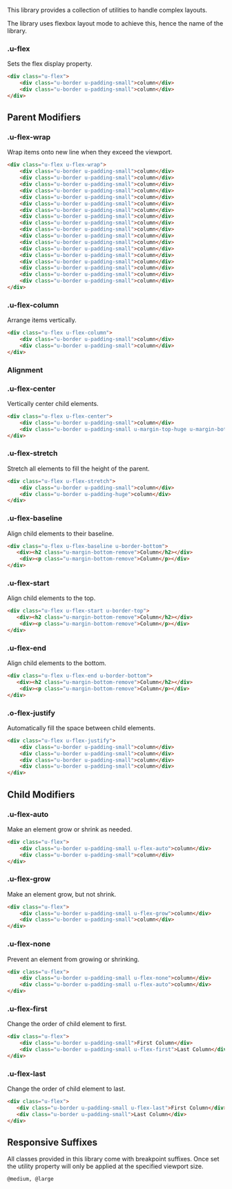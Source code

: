 <p class="u-text-emphasize">This library provides a collection of utilities to handle complex layouts.</p>

<p>The library uses flexbox layout mode to achieve this, hence the name of the library.</p>

### .u-flex

Sets the flex display property.

```html
<div class="u-flex">
	<div class="u-border u-padding-small">column</div>
    <div class="u-border u-padding-small">column</div>
</div>
```

## Parent Modifiers

### .u-flex-wrap

Wrap items onto new line when they exceed the viewport.

```html
<div class="u-flex u-flex-wrap">
    <div class="u-border u-padding-small">column</div>
    <div class="u-border u-padding-small">column</div>
    <div class="u-border u-padding-small">column</div>
    <div class="u-border u-padding-small">column</div>
    <div class="u-border u-padding-small">column</div>
    <div class="u-border u-padding-small">column</div>
    <div class="u-border u-padding-small">column</div>
    <div class="u-border u-padding-small">column</div>
    <div class="u-border u-padding-small">column</div>
    <div class="u-border u-padding-small">column</div>
    <div class="u-border u-padding-small">column</div>
    <div class="u-border u-padding-small">column</div>
    <div class="u-border u-padding-small">column</div>
    <div class="u-border u-padding-small">column</div>
    <div class="u-border u-padding-small">column</div>
    <div class="u-border u-padding-small">column</div>
    <div class="u-border u-padding-small">column</div>
    <div class="u-border u-padding-small">column</div>
</div>
```

### .u-flex-column

Arrange items vertically.

```html
<div class="u-flex u-flex-column">
	<div class="u-border u-padding-small">column</div>
    <div class="u-border u-padding-small">column</div>
</div>
```

### Alignment

### .u-flex-center

Vertically center child elements.

```html
<div class="u-flex u-flex-center">
    <div class="u-border u-padding-small">column</div>
    <div class="u-border u-padding-small u-margin-top-huge u-margin-bottom-huge">column</div>
</div>
```

### .u-flex-stretch

Stretch all elements to fill the height of the parent.

```html
<div class="u-flex u-flex-stretch">
    <div class="u-border u-padding-small">column</div>
    <div class="u-border u-padding-huge">column</div>
</div>
```

### .u-flex-baseline

Align child elements to their baseline.

```html
<div class="u-flex u-flex-baseline u-border-bottom">
   <div><h2 class="u-margin-bottom-remove">Column</h2></div>
    <div><p class="u-margin-bottom-remove">Column</p></div>
</div>
```

### .u-flex-start

Align child elements to the top.

```html
<div class="u-flex u-flex-start u-border-top">
   <div><h2 class="u-margin-bottom-remove">Column</h2></div>
    <div><p class="u-margin-bottom-remove">Column</p></div>
</div>
```

### .u-flex-end

Align child elements to the bottom.

```html
<div class="u-flex u-flex-end u-border-bottom">
   <div><h2 class="u-margin-bottom-remove">Column</h2></div>
    <div><p class="u-margin-bottom-remove">Column</p></div>
</div>
```

### .o-flex-justify

Automatically fill the space between child elements.

```html
<div class="u-flex u-flex-justify">
	<div class="u-border u-padding-small">column</div>
    <div class="u-border u-padding-small">column</div>
    <div class="u-border u-padding-small">column</div>
    <div class="u-border u-padding-small">column</div>
</div>
```


## Child Modifiers

### .u-flex-auto

Make an element grow or shrink as needed.

```html
<div class="u-flex">
    <div class="u-border u-padding-small u-flex-auto">column</div>
    <div class="u-border u-padding-small">column</div>
</div>
```

### .u-flex-grow

Make an element grow, but not shrink.

```html
<div class="u-flex">
    <div class="u-border u-padding-small u-flex-grow">column</div>
    <div class="u-border u-padding-small">column</div>
</div>
```

### .u-flex-none

Prevent an element from growing or shrinking.

```html
<div class="u-flex">
    <div class="u-border u-padding-small u-flex-none">column</div>
    <div class="u-border u-padding-small u-flex-auto">column</div>
</div>
```

### .u-flex-first

Change the order of child element to first.

```html
<div class="u-flex">
    <div class="u-border u-padding-small">First Column</div>
    <div class="u-border u-padding-small u-flex-first">Last Column</div>
</div>
```

### .u-flex-last

Change the order of child element to last.

```html
<div class="u-flex">
   <div class="u-border u-padding-small u-flex-last">First Column</div>
   <div class="u-border u-padding-small">Last Column</div>
</div>
```

## Responsive Suffixes

All classes provided in this library come with breakpoint suffixes. Once set the utility property will only be applied at the specified viewport size.

`@medium, @large`